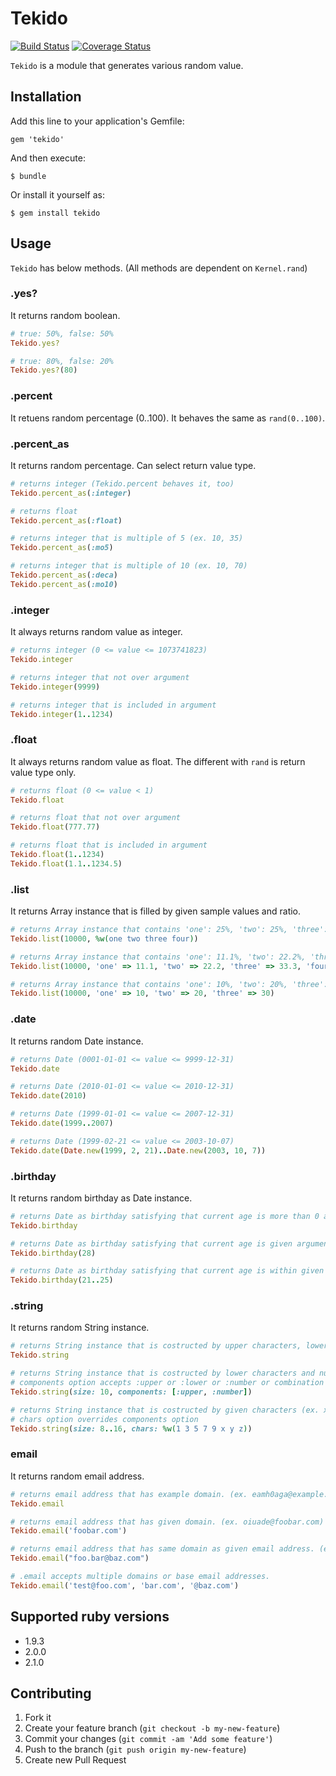# Tekido

[![Build Status](https://secure.travis-ci.org/pinzolo/tekido.png)](http://travis-ci.org/pinzolo/tekido)
[![Coverage Status](https://coveralls.io/repos/pinzolo/tekido/badge.png)](https://coveralls.io/r/pinzolo/tekido)

`Tekido` is a module that generates various random value.

## Installation

Add this line to your application's Gemfile:

    gem 'tekido'

And then execute:

    $ bundle

Or install it yourself as:

    $ gem install tekido

## Usage

`Tekido` has below methods. (All methods are dependent on `Kernel.rand`)

### .yes?

It returns random boolean.

```ruby
# true: 50%, false: 50%
Tekido.yes?

# true: 80%, false: 20%
Tekido.yes?(80)
```

### .percent

It retuens random percentage (0..100). It behaves the same as `rand(0..100)`.

### .percent_as

It returns random percentage. Can select return value type.

```ruby
# returns integer (Tekido.percent behaves it, too)
Tekido.percent_as(:integer)

# returns float
Tekido.percent_as(:float)

# returns integer that is multiple of 5 (ex. 10, 35)
Tekido.percent_as(:mo5)

# returns integer that is multiple of 10 (ex. 10, 70)
Tekido.percent_as(:deca)
Tekido.percent_as(:mo10)
```

### .integer

It always returns random value as integer.

```ruby
# returns integer (0 <= value <= 1073741823)
Tekido.integer

# returns integer that not over argument
Tekido.integer(9999)

# returns integer that is included in argument
Tekido.integer(1..1234)
```

### .float

It always returns random value as float. The different with `rand` is return value type only.

```ruby
# returns float (0 <= value < 1)
Tekido.float

# returns float that not over argument
Tekido.float(777.77)

# returns float that is included in argument
Tekido.float(1..1234)
Tekido.float(1.1..1234.5)
```

### .list

It returns Array instance that is filled by given sample values and ratio.

```ruby
# returns Array instance that contains 'one': 25%, 'two': 25%, 'three': 25%, 'four': 25%
Tekido.list(10000, %w(one two three four))

# returns Array instance that contains 'one': 11.1%, 'two': 22.2%, 'three': 33.3%, 'four': 33.4%
Tekido.list(10000, 'one' => 11.1, 'two' => 22.2, 'three' => 33.3, 'four' => 33.4)

# returns Array instance that contains 'one': 10%, 'two': 20%, 'three': 30%, nil: 40% (rests)
Tekido.list(10000, 'one' => 10, 'two' => 20, 'three' => 30)
```

### .date

It returns random Date instance.

```ruby
# returns Date (0001-01-01 <= value <= 9999-12-31)
Tekido.date

# returns Date (2010-01-01 <= value <= 2010-12-31)
Tekido.date(2010)

# returns Date (1999-01-01 <= value <= 2007-12-31)
Tekido.date(1999..2007)

# returns Date (1999-02-21 <= value <= 2003-10-07)
Tekido.date(Date.new(1999, 2, 21)..Date.new(2003, 10, 7))
```

### .birthday

It returns random birthday as Date instance.

```ruby
# returns Date as birthday satisfying that current age is more than 0 and less than 100
Tekido.birthday

# returns Date as birthday satisfying that current age is given argument
Tekido.birthday(28)

# returns Date as birthday satisfying that current age is within given argument
Tekido.birthday(21..25)
```

### .string

It returns random String instance.

```ruby
# returns String instance that is costructed by upper characters, lower characters and numeric characters, and size is within 1..255.
Tekido.string

# returns String instance that is costructed by lower characters and numeric characters, and size is 10.
# components option accepts :upper or :lower or :number or combination of these.
Tekido.string(size: 10, components: [:upper, :number])

# returns String instance that is costructed by given characters (ex. x39yyz177x) , and size is within 8..16.
# chars option overrides components option
Tekido.string(size: 8..16, chars: %w(1 3 5 7 9 x y z))
```

### email

It returns random email address.

```ruby
# returns email address that has example domain. (ex. eamh0aga@example.com)
Tekido.email

# returns email address that has given domain. (ex. oiuade@foobar.com)
Tekido.email('foobar.com')

# returns email address that has same domain as given email address. (ex. dkauy3akhf@baz.com)
Tekido.email("foo.bar@baz.com")

# .email accepts multiple domains or base email addresses.
Tekido.email('test@foo.com', 'bar.com', '@baz.com')
```


## Supported ruby versions

* 1.9.3
* 2.0.0
* 2.1.0

## Contributing

1. Fork it
2. Create your feature branch (`git checkout -b my-new-feature`)
3. Commit your changes (`git commit -am 'Add some feature'`)
4. Push to the branch (`git push origin my-new-feature`)
5. Create new Pull Request
